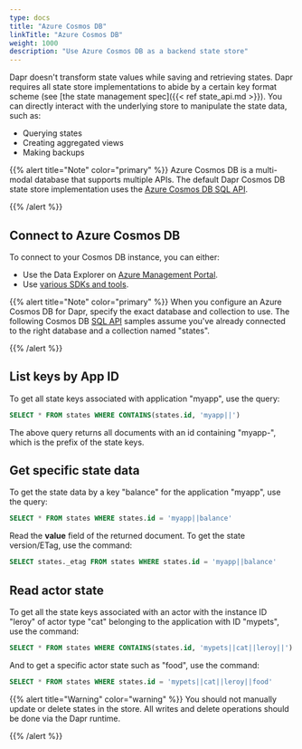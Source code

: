 ```yaml
---
type: docs
title: "Azure Cosmos DB"
linkTitle: "Azure Cosmos DB"
weight: 1000
description: "Use Azure Cosmos DB as a backend state store"
---
```


Dapr doesn't transform state values while saving and retrieving states. Dapr requires all state store implementations to abide by a certain key format scheme (see [the state management spec]({{< ref state_api.md >}}). You can directly interact with the underlying store to manipulate the state data, such as:

- Querying states
- Creating aggregated views
- Making backups

{{% alert title="Note" color="primary" %}}
Azure Cosmos DB is a multi-modal database that supports multiple APIs. The default Dapr Cosmos DB state store implementation uses the [Azure Cosmos DB SQL API](https://docs.microsoft.com/azure/cosmos-db/sql-query-getting-started).

{{% /alert %}}

## Connect to Azure Cosmos DB

To connect to your Cosmos DB instance, you can either:

- Use the Data Explorer on [Azure Management Portal](https://portal.azure.com). 
- Use [various SDKs and tools](https://docs.microsoft.com/azure/cosmos-db/mongodb-introduction).

{{% alert title="Note" color="primary" %}}
When you configure an Azure Cosmos DB for Dapr, specify the exact database and collection to use. The following Cosmos DB [SQL API](https://docs.microsoft.com/azure/cosmos-db/sql-query-getting-started) samples assume you've already connected to the right database and a collection named "states".

{{% /alert %}}

## List keys by App ID

To get all state keys associated with application "myapp", use the query:

```sql
SELECT * FROM states WHERE CONTAINS(states.id, 'myapp||')
```

The above query returns all documents with an id containing "myapp-", which is the prefix of the state keys.

## Get specific state data

To get the state data by a key "balance" for the application "myapp", use the query:

```sql
SELECT * FROM states WHERE states.id = 'myapp||balance'
```

Read the **value** field of the returned document. To get the state version/ETag, use the command:

```sql
SELECT states._etag FROM states WHERE states.id = 'myapp||balance'
```

## Read actor state

To get all the state keys associated with an actor with the instance ID "leroy" of actor type "cat" belonging to the application with ID "mypets", use the command:

```sql
SELECT * FROM states WHERE CONTAINS(states.id, 'mypets||cat||leroy||')
```

And to get a specific actor state such as "food", use the command:

```sql
SELECT * FROM states WHERE states.id = 'mypets||cat||leroy||food'
```

{{% alert title="Warning" color="warning" %}}
You should not manually update or delete states in the store. All writes and delete operations should be done via the Dapr runtime.

{{% /alert %}}
